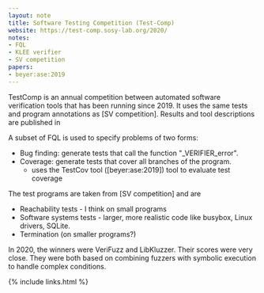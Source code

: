 ```yaml
---
layout: note
title: Software Testing Competition (Test-Comp)
website: https://test-comp.sosy-lab.org/2020/
notes:
- FQL
- KLEE verifier
- SV competition
papers:
- beyer:ase:2019
---
```


TestComp is an annual competition between automated software
verification tools that has been running since 2019.
It uses the same tests and program annotations as [SV competition].
Results and tool descriptions are published in 

A subset of FQL is used to specify problems of two forms:

- Bug finding: generate tests that call the function "_VERIFIER_error".
- Coverage: generate tests that cover all branches of the program.
  - uses the TestCov tool ([beyer:ase:2019])
    tool to evaluate test coverage

The test programs are taken from [SV competition] and are

- Reachability tests - I think on small programs
- Software systems tests - larger, more realistic code like busybox, Linux
  drivers, SQLite.
- Termination (on smaller programs?)

In 2020, the winners were VeriFuzz and LibKluzzer. Their
scores were very close. They were both based on combining fuzzers
with symbolic execution to handle complex conditions.


{% include links.html %}
